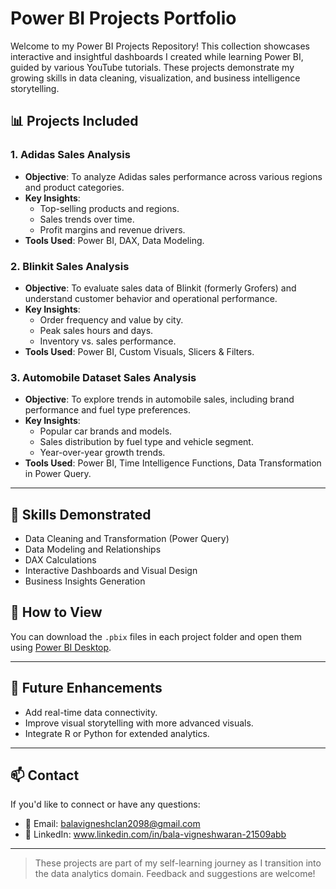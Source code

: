 # Power BI Projects Portfolio

Welcome to my Power BI Projects Repository! This collection showcases interactive and insightful dashboards I created while learning Power BI, guided by various YouTube tutorials. These projects demonstrate my growing skills in data cleaning, visualization, and business intelligence storytelling.

## 📊 Projects Included

### 1. Adidas Sales Analysis
- **Objective**: To analyze Adidas sales performance across various regions and product categories.
- **Key Insights**:
  - Top-selling products and regions.
  - Sales trends over time.
  - Profit margins and revenue drivers.
- **Tools Used**: Power BI, DAX, Data Modeling.

### 2. Blinkit Sales Analysis
- **Objective**: To evaluate sales data of Blinkit (formerly Grofers) and understand customer behavior and operational performance.
- **Key Insights**:
  - Order frequency and value by city.
  - Peak sales hours and days.
  - Inventory vs. sales performance.
- **Tools Used**: Power BI, Custom Visuals, Slicers & Filters.

### 3. Automobile Dataset Sales Analysis
- **Objective**: To explore trends in automobile sales, including brand performance and fuel type preferences.
- **Key Insights**:
  - Popular car brands and models.
  - Sales distribution by fuel type and vehicle segment.
  - Year-over-year growth trends.
- **Tools Used**: Power BI, Time Intelligence Functions, Data Transformation in Power Query.

---

## 🔧 Skills Demonstrated
- Data Cleaning and Transformation (Power Query)
- Data Modeling and Relationships
- DAX Calculations
- Interactive Dashboards and Visual Design
- Business Insights Generation

## 📁 How to View
You can download the `.pbix` files in each project folder and open them using [Power BI Desktop](https://powerbi.microsoft.com/desktop/).

---

## 🚀 Future Enhancements
- Add real-time data connectivity.
- Improve visual storytelling with more advanced visuals.
- Integrate R or Python for extended analytics.

---

## 📫 Contact
If you'd like to connect or have any questions:
- 📧 Email: balavigneshclan2098@gmail.com
- 💼 LinkedIn: www.linkedin.com/in/bala-vigneshwaran-21509abb
---

> These projects are part of my self-learning journey as I transition into the data analytics domain. Feedback and suggestions are welcome!

